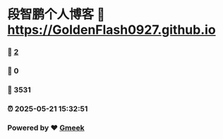 # 段智鹏个人博客 :link: https://GoldenFlash0927.github.io 
### :page_facing_up: [2](https://GoldenFlash0927.github.io/tag.html) 
### :speech_balloon: 0 
### :hibiscus: 3531 
### :alarm_clock: 2025-05-21 15:32:51 
### Powered by :heart: [Gmeek](https://github.com/Meekdai/Gmeek)
